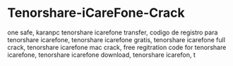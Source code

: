 # Tenorshare-iCareFone-Crack
one safe, karanpc tenorshare icarefone transfer, codigo de registro para tenorshare icarefone, tenorshare icarefone gratis, tenorshare icarefone full crack, tenorshare icarefone mac crack, free regitration code for tenorshare icarefone, tenorshare icarefone download, tenorshare icarefon, t
